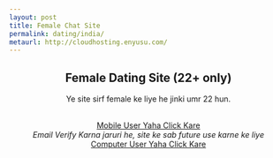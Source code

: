 ```yaml
---
layout: post
title: Female Chat Site  
permalink: dating/india/
metaurl: http://cloudhosting.enyusu.com/
---
```

<div class="jumbotron">
  <center>
    <h2>Female Dating Site (22+ only)</h2>
     <p>Ye site sirf female ke liye he jinki umr 22 hun. </p><br/>
      <a class="btn btn-primary btn-lg" href="http://nbeatrk.com/mt/y224x2c484s233t224q2u234/" role="button" rel="nofollow">Mobile User Yaha Click Kare </a><br/>
      <i>Email Verify Karna jaruri he, site ke sab future use karne ke liye</i><br/>
      <a class="btn btn-primary btn-lg" href="http://cldadlt.com/?a=29307&c=73006&s1= role="button" rel="nofollow"> Computer User Yaha Click Kare</a>
      </center>
</div>

